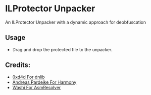 # ILProtector Unpacker

An ILProtector Unpacker with a dynamic approach for deobfuscation

## Usage

- Drag and drop the protected file to the unpacker.

## Credits:

* [0xd4d For dnlib](https://github.com/0xd4d/dnlib)
* [Andreas Pardeike For Harmony](https://github.com/pardeike/Harmony)
* [Washi For AsmResolver](https://github.com/Washi1337/AsmResolver)